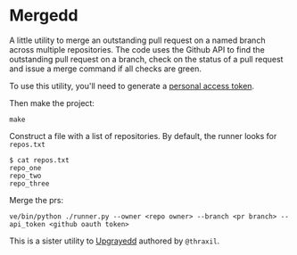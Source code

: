 # Mergedd

A little utility to merge an outstanding pull request on a named branch across multiple repositories. The code uses the Github API to find the outstanding pull request on a branch, check on the status of a pull request and issue a merge command if all checks are green.

To use this utility, you'll need to generate a [personal access token](https://github.com/settings/tokens).

Then make the project:

```make```

Construct a file with a list of repositories. By default, the runner looks for `repos.txt`
```
$ cat repos.txt
repo_one
repo_two
repo_three
```

Merge the prs:

```ve/bin/python ./runner.py --owner <repo owner> --branch <pr branch> --api_token <github oauth token>```

This is a sister utility to [Upgrayedd](https://github.com/ccnmtl/upgrayedd) authored by `@thraxil`.
